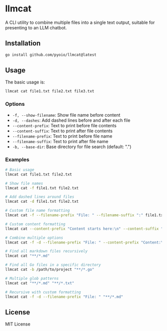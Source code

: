 # llmcat

A CLI utility to combine multiple files into a single text output, suitable for presenting to an LLM chatbot.

## Installation

```bash
go install github.com/pyoio/llmcat@latest
```

## Usage

The basic usage is:

```bash
llmcat cat file1.txt file2.txt file3.txt
```

### Options

- `-f, --show-filename`: Show file name before content
- `-d, --dashes`: Add dashed lines before and after each file
- `--content-prefix`: Text to print before file contents
- `--content-suffix`: Text to print after file contents
- `--filename-prefix`: Text to print before file name
- `--filename-suffix`: Text to print after file name
- `-b, --base-dir`: Base directory for file search (default: ".")

### Examples

```bash
# Basic usage
llmcat cat file1.txt file2.txt

# Show file names
llmcat cat -f file1.txt file2.txt

# Add dashed lines around files
llmcat cat -d file1.txt file2.txt

# Custom file name formatting
llmcat cat -f --filename-prefix "File: " --filename-suffix ":" file1.txt file2.txt

# Custom content formatting
llmcat cat --content-prefix "Content starts here:\n" --content-suffix "\nContent ends here" file1.txt file2.txt

# Combine multiple options
llmcat cat -f -d --filename-prefix "File: " --content-prefix "Content:\n" file1.txt file2.txt

# Find all markdown files recursively
llmcat cat "**/*.md"

# Find all Go files in a specific directory
llmcat cat -b /path/to/project "**/*.go"

# Multiple glob patterns
llmcat cat "**/*.md" "**/*.txt"

# Recursive with custom formatting
llmcat cat -f -d --filename-prefix "File: " "**/*.md"
```

## License

MIT License 